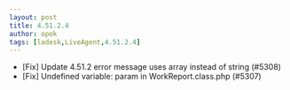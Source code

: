 ```yaml
---
layout: post
title: 4.51.2.4
author: opok
tags: [ladesk,LiveAgent,4.51.2.4]
---
```


- [Fix] Update 4.51.2 error message uses array instead of string (#5308)
- [Fix] Undefined variable: param in WorkReport.class.php (#5307)
